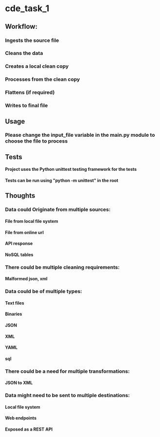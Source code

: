 # cde_task_1

## Workflow:
### Ingests the source file
### Cleans the data
### Creates a local clean copy
### Processes from the clean copy
### Flattens (if required)
### Writes to final file
 
## Usage
### Please change the input_file variable in the main.py module to choose the file to process
 
## Tests
#### Project uses the Python unittest testing framework for the tests
#### Tests can be run using "python -m unittest" in the root
 
## Thoughts

### Data could Originate from multiple sources:
#### File from local file system
#### File from online url
#### API response
#### NoSQL tables


### There could be multiple cleaning requirements:
#### Malformed json, xml


### Data could be of multiple types:
#### Text files
#### Binaries
#### JSON
#### XML
#### YAML
#### sql

### There could be a need for multiple transformations:
#### JSON to XML



### Data might need to be sent to multiple destinations:
#### Local file system
#### Web endpoints
#### Exposed as a REST API
